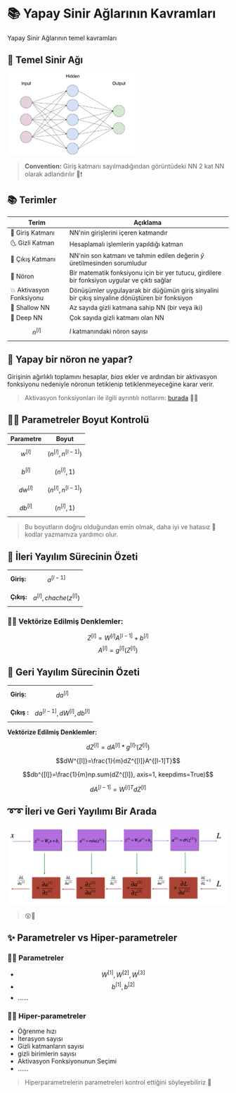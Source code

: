 # 📚 Yapay Sinir Ağlarının Kavramları

Yapay Sinir Ağlarının temel kavramları

## 🍭 Temel Sinir Ağı

<img src="../res/BasicANN.png" width="300"  />

> **Convention:** Giriş katmanı sayılmadığından görüntüdeki NN 2 kat NN olarak adlandırılır 📢❗

## 📚 Terimler

| Terim            | Açıklama      |
| ---------------  |---------------|
| 🌚 Giriş Katmanı    | NN'nin girişlerini içeren katmandır |
| 🌜 Gizli Katman     | Hesaplamalı işlemlerin yapıldığı katman |
| 🌝 Çıkış Katmanı    | NN'nin son katmanı ve tahmin edilen değerin _ŷ_ üretilmesinden sorumludur |
| 🧠 Nöron            | Bir matematik fonksiyonu için bir yer tutucu, girdilere bir fonksiyon uygular ve çıktı sağlar |
| 💥 Aktivasyon Fonksiyonu | Dönüşümler uygulayarak bir düğümün giriş sinyalini bir çıkış sinyaline dönüştüren bir fonksiyon |
| 👶 Shallow NN       | Az sayıda gizli katmana sahip NN (bir veya iki)  |
| 💪 Deep NN          | Çok sayıda gizli katmanı olan NN |
| $$n^{[l]}$$  | _l_ katmanındaki nöron sayısı |


## 🧠 Yapay bir nöron ne yapar?
Girişinin ağırlıklı toplamını hesaplar, _bias_ ekler ve ardından bir aktivasyon fonksiyonu nedeniyle nöronun tetiklenip tetiklenmeyeceğine karar verir.
> Aktivasyon fonksiyonları ile ilgili ayrıntılı notlarım: [burada](./3-AktivasyonFonksiyonları.md) 👩‍🏫

## 👩‍🔧 Parametreler Boyut Kontrolü

| Parametre        | Boyut     |
| ---------------  |---------------|
| $$w^{[l]}$$        |  $$(n^{[l]},n^{[l-1]})$$ |
| $$b^{[l]}$$        |  $$(n^{[l]},1)$$ |
| $$dw^{[l]}$$       |  $$(n^{[l]},n^{[l-1]})$$ |
| $$db^{[l]}$$       |  $$(n^{[l]},1)$$ |


> Bu boyutların doğru olduğundan emin olmak, daha iyi ve hatasız 🐛 kodlar yazmamıza yardımcı olur.

## 🎈 İleri Yayılım Sürecinin Özeti

|                  |                 |
| ---------------- | --------------- |
| **Giriş:**       |  $$a^{[l-1]}$$ |
| **Çıkış:**       |  $$a^{[l]}, chache (z^{[l]})$$ |

### 👩‍🔧 Vektörize Edilmiş Denklemler:

$$Z^{[l]} =W^{[l]}A^{[l-1]}+b^{[l]}$$
$$A^{[l]} = g^{[l]}(Z^{[l]})$$

## 🎈 Geri Yayılım Sürecinin Özeti

|                  |                 |
| ---------------- | --------------- |
| **Giriş:**       |  $$da^{[l]}$$ |
| **Çıkış :**      | $$da^{[l-1]}, dW^{[l]}, db^{[l]}$$ |

**Vektörize Edilmiş Denklemler:**

$$dZ^{[l]}=dA^{[l]} * {g^{[l]}}'(Z^{[l]})$$

$$dW^{[l]}=\frac{1}{m}dZ^{[l]}A^{[l-1]T}$$

$$db^{[l]}=\frac{1}{m}np.sum(dZ^{[l]}, axis=1, keepdims=True)$$

$$dA^{[l-1]}=W^{[l]T}dZ^{[l]}$$

## ➰➰ İleri ve Geri Yayılımı Bir Arada

<img src="../res/ForBackSummary.png" width="500"  />

> 😵🤕

## ✨ Parametreler vs Hiper-parametreler

### 👩‍🏫 Parametreler
* $$W^{[1]}, W^{[2]}, W^{[3]}$$
* $$b^{[1]}, b^{[2]}$$
* ......

### 👩‍🔧 Hiper-parametreler

* Öğrenme hızı
* İterasyon sayısı
* Gizli katmanların sayısı
* gizli birimlerin sayısı
* Aktivasyon Fonksiyonunun Seçimi 
* ......

> Hiperparametrelerin parametreleri kontrol ettiğini söyleyebiliriz 🤔